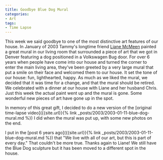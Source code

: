 ```yaml
---
title: Goodbye Blue Dog Mural
categories:
- Art
tags:
- Time Lapse
---
```


This week we said goodbye to one of the most distinctive art features of our house. In January of 2003 Tammy's longtime friend [Liane McMeen](http://www.mnartists.org/artistHome.do?rid=9421) painted a great mural in our living room that surrounded a piece of art that we got in Denver featuring a dog positioned in a Volkswagen Bug door. For over 6 years when people have come into our house and turned the corner to enter the main living area, they've been greeted by a very large mural that put a smile on their face and welcomed them to our house. It set the tone of our house: fun, lighthearted, happy.
As much as we liked the mural, we decided that it was time for a change, and that the mural should be retired. We celebrated with a dinner at our house with Liane and her husband Chris. Just this week the actual paint went up and the mural is gone. Some wonderful new pieces of art have gone up in the spot.

In memory of this great gift, I decided to do a new version of the [original time-lapse video]({{site.url}}{% link _posts/2003/2003-01-11-blue-dog-mural.md %}) I did when the mural was put up, with some new photos on the end.

I put in the [post 6 years ago]({{site.url}}{% link _posts/2003/2003-01-11-blue-dog-mural.md %}) that "We live with all of our art, but this is part of every day." That couldn't be more true. Thanks again to Liane! We still have the Blue Dog sculpture but it has been moved to a different spot in the house.
